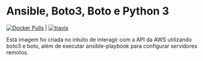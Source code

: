 # Ansible, Boto3, Boto e Python 3

[![Docker Pulls](https://img.shields.io/docker/pulls/jeduoliveira/ansible-boto3-python3.svg)](https://cloud.docker.com/u/jeduoliveira/repository/docker/jeduoliveira/ansible-boto3-python3) |  [![travis](https://travis-ci.org/jeduoliveira/ansible-boto3-python3.svg?branch=master)]()

Está imagem foi criada no intuito de interagir com a API da AWS utilizando boto3 e boto, além de executar ansible-playbook para configurar servidores remotos.
